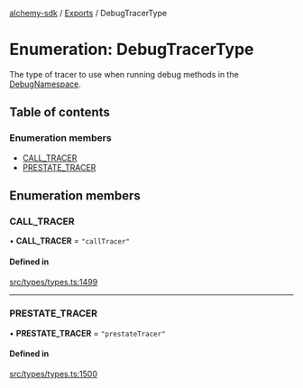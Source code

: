 [alchemy-sdk](../README.md) / [Exports](../modules.md) / DebugTracerType

# Enumeration: DebugTracerType

The type of tracer to use when running debug methods in the
[DebugNamespace](../classes/DebugNamespace.md).

## Table of contents

### Enumeration members

- [CALL\_TRACER](DebugTracerType.md#call_tracer)
- [PRESTATE\_TRACER](DebugTracerType.md#prestate_tracer)

## Enumeration members

### CALL\_TRACER

• **CALL\_TRACER** = `"callTracer"`

#### Defined in

[src/types/types.ts:1499](https://github.com/alchemyplatform/alchemy-sdk-js/blob/fb68bb4a/src/types/types.ts#L1499)

___

### PRESTATE\_TRACER

• **PRESTATE\_TRACER** = `"prestateTracer"`

#### Defined in

[src/types/types.ts:1500](https://github.com/alchemyplatform/alchemy-sdk-js/blob/fb68bb4a/src/types/types.ts#L1500)
